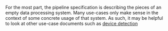 
For the most part, the pipeline specification is describing the pieces of an empty data processing system. Many use-cases only make sense in the context of some concrete usage of that system. As such, it may be helpful to look at other use-case documents such as [device detection](/device-detection-specification/use-cases.md)